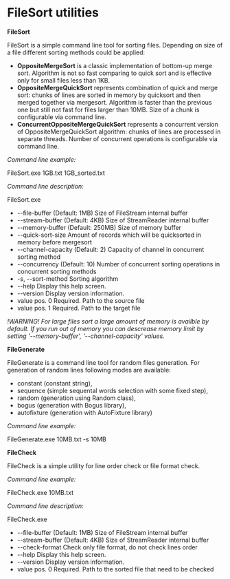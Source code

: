 # FileSort utilities

**FileSort**

FileSort is a simple command line tool for sorting files.
Depending on size of a file different sorting methods could be applied:
- **OppositeMergeSort** is a classic implementation of bottom-up merge sort.
Algorithm is not so fast comparing to quick sort and is effective only for small files less than 1KB.
- **OppositeMergeQuickSort** represents combination of quick and merge sort: chunks of lines are sorted in memory by quicksort and then merged together via mergesort.
Algorithm is faster than the previous one but still not fast for files larger than 10MB.
Size of a chunk is configurable via command line. 
- **ConcurrentOppositeMergeQuickSort** represents a concurrent version of OppositeMergeQuickSort algorithm: chunks of lines are processed in separate threads.
Number of concurrent operations is configurable via command line.

*Command line example:*

FileSort.exe 1GB.txt 1GB_sorted.txt

*Command line description:*

FileSort.exe
  - --file-buffer         (Default: 1MB) Size of FileStream internal buffer
  - --stream-buffer       (Default: 4KB) Size of StreamReader internal buffer
  - --memory-buffer       (Default: 250MB) Size of memory buffer
  - --quick-sort-size     Amount of records which will be quicksorted in memory before mergesort
  - --channel-capacity    (Default: 2) Capacity of channel in concurrent sorting method
  - --concurrency         (Default: 10) Number of concurrent sorting operations in concurrent sorting methods
  - -s, --sort-method     Sorting algorithm
  - --help                Display this help screen.
  - --version             Display version information.
  - value pos. 0          Required. Path to the source file
  - value pos. 1          Required. Path to the target file

*!WARNING! For large files sort a large amount of memory is availble by default. 
If you run out of memory you can descrease memory limit by setting '--memory-buffer', '--channel-capacity'  values.*

**FileGenerate**

FileGenerate is a command line tool for random files generation.
For generation of random lines following modes are available: 
- constant (constant string), 
- sequence (simple sequental words selection with some fixed step), 
- random (generation using Random class), 
- bogus (generation with Bogus library), 
- autofixture (generation with AutoFixture library)

*Command line example:*

FileGenerate.exe 10MB.txt -s 10MB

**FileCheck**

FileCheck is a simple utility for line order check or file format check.

*Command line example:*

FileCheck.exe 10MB.txt

*Command line description:*

FileCheck.exe
  - --file-buffer      (Default: 1MB) Size of FileStream internal buffer
  - --stream-buffer    (Default: 4KB) Size of StreamReader internal buffer
  - --check-format     Check only file format, do not check lines order
  - --help             Display this help screen.
  - --version          Display version information.
  - value pos. 0       Required. Path to the sorted file that need to be checked
